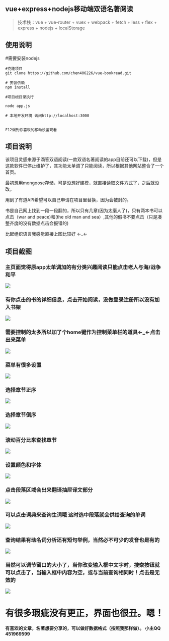 ## vue+express+nodejs移动端双语名著阅读

> 技术栈：vue + vue-router + vuex + webpack + fetch + less + flex + express + nodejs + localStorage

## 使用说明

#需要安装nodejs
```
#克隆项目
git clone https://github.com/chen406226/vue-bookread.git

# 安装依赖
npm install

#项目根目录执行

node app.js

# 本地开发环境 访问http://localhost:3000


F12调到你喜欢的移动设备观看

```

## 项目说明
该项目灵感来源于滴答双语阅读(一款双语名著阅读的app目前还可以下载)，但是这款软件已停止维护了，其功能太单调了只能阅读，所以根据其他网站整合了一个首页。

最初想用mongoose存储，可是没想好建模，就直接读取文件方式了，之后就没改。

用到了有道API希望可以自己申请在项目里替换，因为会被封的。

书是自己网上找到一段一段翻的，所以只有几章(因为太磨人了)，只有两本书可以点击（war and peace)和(the old man and sea）,其他的假书不要点击（只是凑整齐度的没有数据点击会报错的)

比起组织语言我感觉直接上图比较好 ←_←




## 项目截图
### 主页面觉得原app太单调加的有分类兴趣阅读只能点击老人与海/战争和平
![](picture/01.png)
### 有你点击的书的详细信息，点击开始阅读，没做登录注册所以没有加入书架
![](picture/02.png)
### 需要控制的太多所以加了个home键作为控制菜单栏的道具←_←点击出来菜单
![](picture/03.png)
### 菜单有很多设置
![](picture/04.png)
### 选择章节正序
![](picture/05.png)
### 选择章节倒序
![](picture/06.png)
### 滚动百分比来查找章节
![](picture/07.png)
### 设置颜色和字体
![](picture/08.png)
### 点击段落区域会出来翻译抽屉译文部分
![](picture/09.png)
### 可以点击词典来查询生词哦 这时选中段落就会供给查询的单词
![](picture/10.png)
### 查询结果有动名词分析还有短句举例，当然必不可少的发音也是有的
![](picture/11.png)
### 当然可以调节窗口的大小了，当你改变输入框中文字时，搜索按钮就可以点击了，当输入框中内容为空，或与当前查询相同时！点击是无效的
![](picture/12.png)
# 有很多瑕疵没有更正，界面也很丑。嗯！
#### 有喜欢的文章，名著想要分享的，可以做好数据格式（按照我那样做）。 小主QQ 451969599
